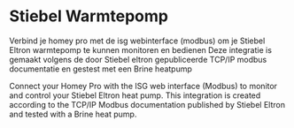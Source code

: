 # Stiebel Warmtepomp

Verbind je homey pro met de isg webinterface (modbus) om je Stiebel Eltron warmtepomp te kunnen monitoren en bedienen
Deze integratie is gemaakt volgens de door Stiebel eltron gepubliceerde TCP/IP modbus documentatie en gestest met een Brine heatpump


Connect your Homey Pro with the ISG web interface (Modbus) to monitor and control your Stiebel Eltron heat pump.
This integration is created according to the TCP/IP Modbus documentation published by Stiebel Eltron and tested with a Brine heat pump.

